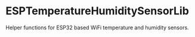 # ESPTemperatureHumiditySensorLib
Helper functions for ESP32 based WiFi temperature and humidity sensors.
